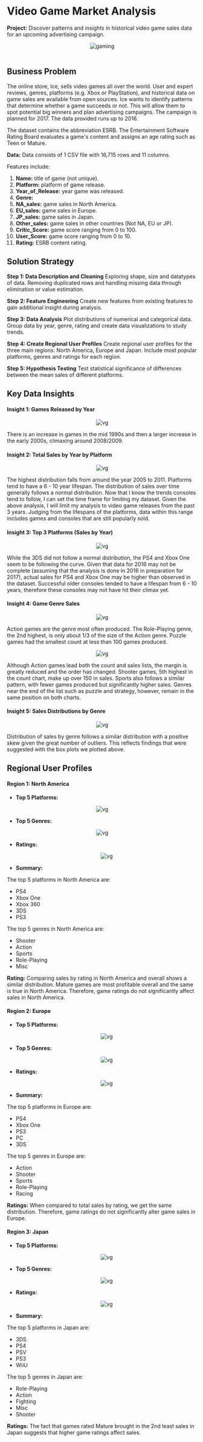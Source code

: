 # Video Game Market Analysis

**Project:** Discover patterns and insights in historical video game sales data for an upcoming advertising campaign. 

<div align="center">
    <img alt="gaming" src="https://github.com/nelsonj1614/Data_Projects_TripleTen/blob/9660385abc0252026fe3eb86bd539e1b6cdf010f/02_Video_Game_Market_Analysis/Photos/pexels-kowalievska-1174746.jpg">
</div>

<br>

## Business Problem
The online store, Ice, sells video games all over the world. User and expert reviews, genres, platforms (e.g. Xbox or PlayStation), and historical data on game sales are available from open sources. Ice wants to identify patterns that determine whether a game succeeds or not. This will allow them to spot potential big winners and plan advertising campaigns. The campaign is planned for 2017. The data provided runs up to 2016. 

The dataset contains the abbreviation ESRB. The Entertainment Software Rating Board evaluates a game's content and assigns an age rating such as Teen or Mature.

**Data:** Data consists of 1 CSV file with 16,715 rows and 11 columns.

Features include:

1. **Name:** title of game (not unique).
2. **Platform:** platform of game release.
3. **Year_of_Release:** year game was released.
4. **Genre:**
5. **NA_sales:** game sales in North America.
6. **EU_sales:** game sales in Europe.
7. **JP_sales:** game sales in Japan.
8. **Other_sales:** game sales in other countries (Not NA, EU or JP).
9. **Critic_Score:** game score ranging from 0 to 100.
10. **User_Score:** game score ranging from 0 to 10.
11. **Rating:** ESRB content rating.

## Solution Strategy

**Step 1: Data Description and Cleaning**
Exploring shape, size and datatypes of data. Removing duplicated rows and handling missing data through elimination or value estimation.

**Step 2: Feature Engineering**
Create new features from existing features to gain additional insight during analysis.

**Step 3: Data Analysis**
Plot distributions of numerical and categorical data. Group data by year, genre, rating and create data visualizations to study trends.

**Step 4: Create Regional User Profiles**
Create regional user profiles for the three main regions: North America, Europe and Japan. Include most popular platforms, genres and ratings for each region.

**Step 5: Hypothesis Testing**
Test statistical significance of differences between the mean sales of different platforms.

## Key Data Insights

#### Insight 1: Games Released by Year

<div align="center">
    <img alt="vg" src="https://github.com/nelsonj1614/Data_Projects_TripleTen/blob/f4a695a6a107a6614c3d1fab166e42dabb97b044/02_Video_Game_Market_Analysis/Photos/vg1.png">
</div>

There is an increase in games in the mid 1990s and then a larger increase in the early 2000s, climaxing around 2008/2009.

#### Insight 2: Total Sales by Year by Platform

<div align="center">
    <img alt="vg" src="https://github.com/nelsonj1614/Data_Projects_TripleTen/blob/f4a695a6a107a6614c3d1fab166e42dabb97b044/02_Video_Game_Market_Analysis/Photos/vg2.png">
</div>

The highest distribution falls from around the year 2005 to 2011. Platforms tend to have a 6 - 10 year lifespan. The distribution of sales over time generally follows a normal distribution. Now that I know the trends consoles tend to follow, I can set the time frame for limiting my dataset. Given the above analysis, I will limit my analysis to video game releases from the past 3 years. Judging from the lifespans of the platforms, data within this range includes games and consoles that are still popularly sold.

#### Insight 3: Top 3 Platforms (Sales by Year)

<div align="center">
    <img alt="vg" src="https://github.com/nelsonj1614/Data_Projects_TripleTen/blob/f4a695a6a107a6614c3d1fab166e42dabb97b044/02_Video_Game_Market_Analysis/Photos/vg3.png">
</div>

While the 3DS did not follow a normal distribution, the PS4 and Xbox One seem to be following the curve. Given that data for 2016 may not be complete (assuming that the analysis is done in 2016 in preparation for 2017), actual sales for PS4 and Xbox One may be higher than observed in the dataset. Successful older consoles tended to have a lifespan from 6 - 10 years, therefore these consoles may not have hit their climax yet.

#### Insight 4: Game Genre Sales

<div align="center">
    <img alt="vg" src="https://github.com/nelsonj1614/Data_Projects_TripleTen/blob/f4a695a6a107a6614c3d1fab166e42dabb97b044/02_Video_Game_Market_Analysis/Photos/vg4.png">
</div>

Action games are the genre most often produced. The Role-Playing genre, the 2nd highest, is only about 1/3 of the size of the Action genre. Puzzle games had the smallest count at less than 100 games produced.

<div align="center">
    <img alt="vg" src="https://github.com/nelsonj1614/Data_Projects_TripleTen/blob/f4a695a6a107a6614c3d1fab166e42dabb97b044/02_Video_Game_Market_Analysis/Photos/vg5.png">
</div>

Although Action games lead both the count and sales lists, the margin is greatly reduced and the order has changed. Shooter games, 5th highest in the count chart, make up over 150 in sales. Sports also follows a similar pattern, with fewer games produced but significantly higher sales. Genres near the end of the list such as puzzle and strategy, however, remain in the same position on both charts.

#### Insight 5: Sales Distributions by Genre

<div align="center">
    <img alt="vg" src="https://github.com/nelsonj1614/Data_Projects_TripleTen/blob/f4a695a6a107a6614c3d1fab166e42dabb97b044/02_Video_Game_Market_Analysis/Photos/vg6.png">
</div>

Distribution of sales by genre follows a similar distribution with a positive skew given the great number of outliers. This reflects findings that were suggested with the box plots we plotted above.

## Regional User Profiles

#### Region 1: North America

- **Top 5 Platforms:**

<div align="center">
    <img alt="vg" src="https://github.com/nelsonj1614/Data_Projects_TripleTen/blob/457d299ed67b62a097d961b6ad02070d84e57675/02_Video_Game_Market_Analysis/Photos/rp1.1.png">
</div>

- **Top 5 Genres:**

<div align="center">
    <img alt="vg" src="https://github.com/nelsonj1614/Data_Projects_TripleTen/blob/457d299ed67b62a097d961b6ad02070d84e57675/02_Video_Game_Market_Analysis/Photos/rp1.2.png">
</div>
  
- **Ratings:**

  <div align="center">
    <img alt="vg" src="https://github.com/nelsonj1614/Data_Projects_TripleTen/blob/457d299ed67b62a097d961b6ad02070d84e57675/02_Video_Game_Market_Analysis/Photos/rp1.3.png">
</div>

- **Summary:**

The top 5 platforms in North America are:
- PS4
- Xbox One
- Xbox 360
- 3DS
- PS3

The top 5 genres in North America are:
- Shooter
- Action 
- Sports 
- Role-Playing 
- Misc

**Rating:** Comparing sales by rating in North America and overall shows a similar distribution. Mature games are most profitable overall and the same is true in North America. Therefore, game ratings do not significantly affect sales in North America.

#### Region 2: Europe

- **Top 5 Platforms:**
  
  <div align="center">
    <img alt="vg" src="https://github.com/nelsonj1614/Data_Projects_TripleTen/blob/457d299ed67b62a097d961b6ad02070d84e57675/02_Video_Game_Market_Analysis/Photos/rp2.1.png">
</div>

- **Top 5 Genres:** 

  <div align="center">
    <img alt="vg" src="https://github.com/nelsonj1614/Data_Projects_TripleTen/blob/457d299ed67b62a097d961b6ad02070d84e57675/02_Video_Game_Market_Analysis/Photos/rp2.2.png">
</div>

- **Ratings:**

  <div align="center">
    <img alt="vg" src="https://github.com/nelsonj1614/Data_Projects_TripleTen/blob/457d299ed67b62a097d961b6ad02070d84e57675/02_Video_Game_Market_Analysis/Photos/rp2.3.png">
</div>

- **Summary:**

The top 5 platforms in Europe are:
- PS4
- Xbox One
- PS3
- PC
- 3DS

The top 5 genres in Europe are:
- Action 
- Shooter 
- Sports 
- Role-Playing 
- Racing

**Ratings:** When compared to total sales by rating, we get the same distribution. Therefore, game ratings do not significantly alter game sales in Europe.

#### Region 3: Japan

- **Top 5 Platforms:**
  
  <div align="center">
    <img alt="vg" src="https://github.com/nelsonj1614/Data_Projects_TripleTen/blob/457d299ed67b62a097d961b6ad02070d84e57675/02_Video_Game_Market_Analysis/Photos/rp3.1.png">
</div>

- **Top 5 Genres:** 

  <div align="center">
    <img alt="vg" src="https://github.com/nelsonj1614/Data_Projects_TripleTen/blob/457d299ed67b62a097d961b6ad02070d84e57675/02_Video_Game_Market_Analysis/Photos/rp3.2.png">
</div>

- **Ratings:**

  <div align="center">
    <img alt="vg" src="https://github.com/nelsonj1614/Data_Projects_TripleTen/blob/457d299ed67b62a097d961b6ad02070d84e57675/02_Video_Game_Market_Analysis/Photos/rp3.3.png">
</div>

- **Summary:**

The top 5 platforms in Japan are:
- 3DS 
- PS4 
- PSV 
- PS3 
- WiiU

The top 5 genres in Japan are:
- Role-Playing
- Action 
- Fighting
- Misc 
- Shooter

**Ratings:** The fact that games rated Mature brought in the 2nd least sales in Japan suggests that higher game ratings affect sales.
